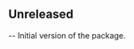 <!-- Learn how to maintain this file at https://github.com/WordPress/gutenberg/tree/HEAD/packages#maintaining-changelogs. -->

## Unreleased

-- Initial version of the package.

